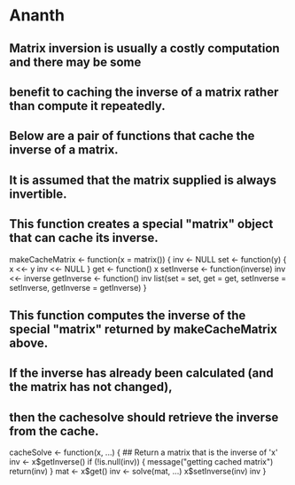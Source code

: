 # Ananth
## Matrix inversion is usually a costly computation and there may be some 
## benefit to caching the inverse of a matrix rather than compute it repeatedly.
## Below are a pair of functions that cache the inverse of a matrix.
## It is assumed that the matrix supplied is always invertible.


## This function creates a special "matrix" object that can cache its inverse.

makeCacheMatrix <- function(x = matrix()) {
                inv <- NULL
                set <- function(y) {
                  x <<- y
                  inv <<- NULL
                }
                get <- function() x
                setInverse <- function(inverse) inv <<- inverse
                getInverse <- function() inv
                list(set = set,
                     get = get,
                     setInverse = setInverse,
                     getInverse = getInverse)
}

## This function computes the inverse of the special "matrix" returned by makeCacheMatrix above.
## If the inverse has already been calculated (and the matrix has not changed), 
## then the cachesolve should retrieve the inverse from the cache.

cacheSolve <- function(x, ...) {
        ## Return a matrix that is the inverse of 'x'
                inv <- x$getInverse()
                if (!is.null(inv)) {
                  message("getting cached matrix")
                  return(inv)
                }
                mat <- x$get()
                inv <- solve(mat, ...)
                x$setInverse(inv)
                inv
}
